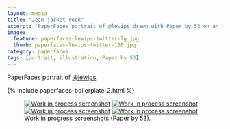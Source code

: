 ```yaml
---
layout: media
title: "Jean jacket rock"
excerpt: "PaperFaces portrait of @lewips drawn with Paper by 53 on an iPad."
image: 
  feature: paperfaces-lewips-twitter-lg.jpg
  thumb: paperfaces-lewips-twitter-150.jpg
category: paperfaces
tags: [portrait, illustration, Paper by 53]
---
```


PaperFaces portrait of <a href="http://twitter.com/lewips">@lewips</a>.

{% include paperfaces-boilerplate-2.html %}

<figure class="half">
	<a href="{{ site.url }}/images/paperfaces-lewips-process-1-lg.jpg"><img src="{{ site.url }}/images/paperfaces-lewips-process-1-600.jpg" alt="Work in process screenshot"></a>
	<a href="{{ site.url }}/images/paperfaces-lewips-process-2-lg.jpg"><img src="{{ site.url }}/images/paperfaces-lewips-process-2-600.jpg" alt="Work in process screenshot"></a>
	<a href="{{ site.url }}/images/paperfaces-lewips-process-3-lg.jpg"><img src="{{ site.url }}/images/paperfaces-lewips-process-3-600.jpg" alt="Work in process screenshot"></a>
	<a href="{{ site.url }}/images/paperfaces-lewips-process-4-lg.jpg"><img src="{{ site.url }}/images/paperfaces-lewips-process-4-600.jpg" alt="Work in process screenshot"></a>
	<figcaption>Work in progress screenshots (Paper by 53).</figcaption>
</figure>